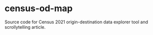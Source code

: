 # census-od-map
Source code for Census 2021 origin-destination data explorer tool and scrollytelling article.
